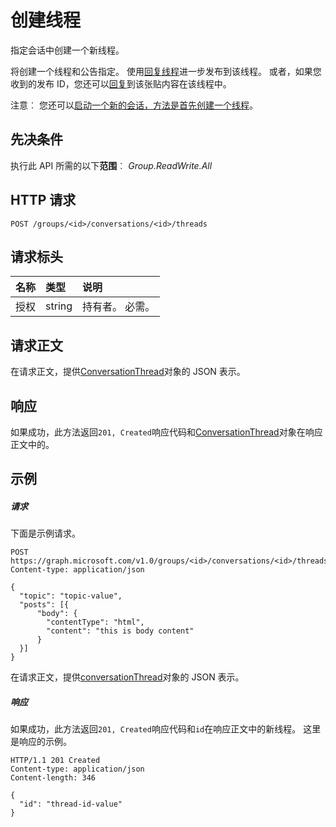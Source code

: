 # <a name="create-thread"></a>创建线程

指定会话中创建一个新线程。 

将创建一个线程和公告指定。 使用[回复线程](conversationthread_reply.md)进一步发布到该线程。 或者，如果您收到的发布 ID，您还可以[回复](post_reply.md)到该张贴内容在该线程中。

注意︰ 您还可以[启动一个新的会话，方法是首先创建一个线程](group_post_threads.md)。

## <a name="prerequisites"></a>先决条件
执行此 API 所需的以下**范围**︰ *Group.ReadWrite.All*
## <a name="http-request"></a>HTTP 请求
<!-- { "blockType": "ignored" } -->
```http
POST /groups/<id>/conversations/<id>/threads
```
## <a name="request-headers"></a>请求标头
| 名称       | 类型 | 说明|
|:---------------|:--------|:----------|
| 授权  | string  | 持有者<token>。 必需。 |

## <a name="request-body"></a>请求正文
在请求正文，提供[ConversationThread](../resources/conversationthread.md)对象的 JSON 表示。


## <a name="response"></a>响应
如果成功，此方法返回`201, Created`响应代码和[ConversationThread](../resources/conversationthread.md)对象在响应正文中的。

## <a name="example"></a>示例
##### <a name="request"></a>请求
下面是示例请求。
<!-- {
  "blockType": "request",
  "name": "create_conversationthread_from_conversation"
}-->
```http
POST https://graph.microsoft.com/v1.0/groups/<id>/conversations/<id>/threads
Content-type: application/json

{
  "topic": "topic-value",
  "posts": [{
      "body": {
        "contentType": "html",
        "content": "this is body content"
      }
  }]
}
```
在请求正文，提供[conversationThread](../resources/conversationthread.md)对象的 JSON 表示。
##### <a name="response"></a>响应

如果成功，此方法返回`201, Created`响应代码和`id`在响应正文中的新线程。
这里是响应的示例。 
<!-- {
  "blockType": "response",
  "truncated": true,
  "@odata.type": "microsoft.graph.conversationThread"
} -->
```http
HTTP/1.1 201 Created
Content-type: application/json
Content-length: 346

{
  "id": "thread-id-value"
}
```

<!-- uuid: 8fcb5dbc-d5aa-4681-8e31-b001d5168d79
2015-10-25 14:57:30 UTC -->
<!-- {
  "type": "#page.annotation",
  "description": "Create thread",
  "keywords": "",
  "section": "documentation",
  "tocPath": ""
}-->
